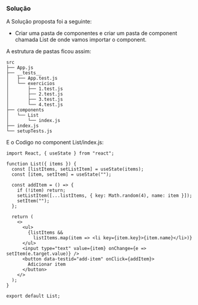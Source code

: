 ### Solução
A Solução proposta foi a seguinte:

 - Criar uma pasta de componentes e criar um pasta de component chamada List de onde vamos importar o component. 
 
A estrutura de pastas ficou assim:
```
src
├── App.js
├── __tests__
│   ├── App.test.js
│   └── exercicios
│       ├── 1.test.js
│       ├── 2.test.js
│       ├── 3.test.js
│       └── 4.test.js
├── components
│   └── List
│       └── index.js
├── index.js
└── setupTests.js
```
E o Codigo no component List/index.js:

```
import React, { useState } from "react";

function List({ items }) {
  const [listItems, setListItem] = useState(items);
  const [item, setItem] = useState("");

  const addItem = () => {
    if (!item) return;
    setListItem([...listItems, { key: Math.random(4), name: item }]);
    setItem("");
  };

  return (
    <>
      <ul>
        {listItems &&
          listItems.map(item => <li key={item.key}>{item.name}</li>)}
      </ul>
      <input type="text" value={item} onChange={e => setItem(e.target.value)} />
      <button data-testid="add-item" onClick={addItem}>
        Adicionar item
      </button>
    </>
  );
}

export default List;

```